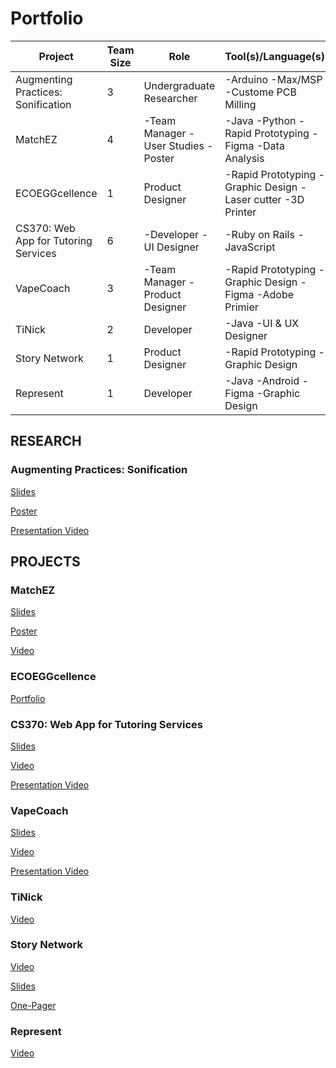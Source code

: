 # Portfolio

| Project  | Team Size | Role | Tool(s)/Language(s) |
| ------------- | ------------- | ------------- | ------------- |
| Augmenting Practices: Sonification  | 3 | Undergraduate Researcher | -Arduino                      -Max/MSP               -Custome PCB Milling |
| MatchEZ  | 4 | -Team Manager -User Studies -Poster | -Java -Python -Rapid Prototyping -Figma -Data Analysis |
| ECOEGGcellence  | 1 | Product Designer | -Rapid Prototyping -Graphic Design -Laser cutter -3D Printer |
| CS370: Web App for Tutoring Services | 6 | -Developer -UI Designer | -Ruby on Rails -JavaScript |
| VapeCoach  | 3 | -Team Manager -Product Designer | -Rapid Prototyping -Graphic Design -Figma -Adobe Primier |
| TiNick  | 2 | Developer | -Java -UI & UX Designer |
| Story Network  | 1 | Product Designer | -Rapid Prototyping -Graphic Design |
| Represent | 1 | Developer | -Java -Android -Figma -Graphic Design |




## RESEARCH
### Augmenting Practices: Sonification
[Slides](https://github.com/tinataleb/Portfolio/blob/master/Research/Tina_Taleb_AugmentedPractices_SLIDES.pdf)

[Poster](https://github.com/tinataleb/Portfolio/blob/master/Research/Tina_Taleb_AugmentedPractices_POSTER.pdf)

[Presentation Video](https://www.youtube.com/watch?v=rOJZbfa-NO0)


## PROJECTS

### MatchEZ
[Slides](https://github.com/tinataleb/Portfolio/blob/master/MatchEZ/Tina_Taleb_MatchEZ_SLIDES.pdf)

[Poster](https://github.com/tinataleb/Portfolio/blob/master/MatchEZ/Tina_Taleb_MatchEZ_POSTER.pdf)

[Video](https://www.youtube.com/watch?v=bSh9xLlnt78&list=PLbok9t2URfW0scBCNElaHVW_v0cS2AaGL&index=32)

### ECOEGGcellence
[Portfolio](https://github.com/tinataleb/Portfolio/blob/master/Tina_Taleb_ECOEGGcellence.pdf)

### CS370: Web App for Tutoring Services
[Slides](https://github.com/tinataleb/Portfolio/blob/master/Tina_Taleb_CS370_SLIDES.pdf)

[Video](https://www.youtube.com/watch?v=0lJGAX65tao)

[Presentation Video]()


### VapeCoach
[Slides](https://github.com/tinataleb/Portfolio/blob/master/VapeCoach/Tina_Taleb_VapeCoach_SLIDES.pdf)

[Video](https://www.youtube.com/watch?v=kheRFw0y0mU)

[Presentation Video](https://www.youtube.com/watch?v=kheRFw0y0mU)


### TiNick
[Video](https://www.youtube.com/watch?v=Ovc0pRsrq_w)

### Story Network
[Video](https://www.youtube.com/watch?v=oXbghTwdVco)

[Slides]()

[One-Pager]()

### Represent
[Video](https://www.youtube.com/watch?v=18u4e_CLlTA)




